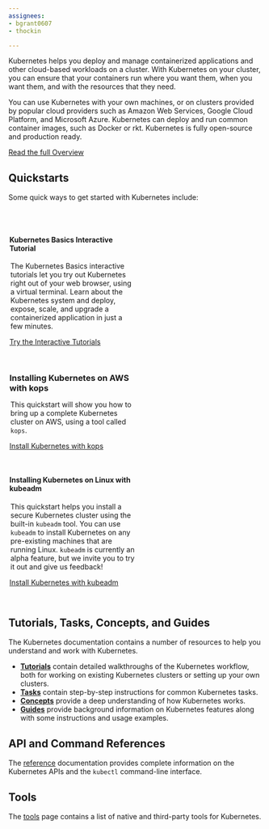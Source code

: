 ```yaml
---
assignees:
- bgrant0607
- thockin

---
```


<p>Kubernetes helps you deploy and manage containerized applications and other cloud-based workloads on a cluster. With Kubernetes on your cluster, you can ensure that your containers run where you want them, when you want them, and with the resources that they need.</p>

<p>You can use Kubernetes with your own machines, or on clusters provided by popular cloud providers such as Amazon Web Services, Google Cloud Platform, and Microsoft Azure. Kubernetes can deploy and run common container images, such as Docker or rkt. Kubernetes is fully open-source and production ready.</p>

<p><a href="/docs/whatisk8s/" class="button">Read the full Overview</a></p>

<style>
h3, h4 {
  border-bottom: 0px !important;
}
.colContainer {
  padding-top:2px;
  padding-left: 2px;
  overflow: auto;
}
#samples a {
  color: #000;
}
.col3rd {
  display: block;
  width: 250px;
  float: left;
  margin-right: 30px;
  margin-bottom: 30px;
  overflow: hidden;
}
.col3rd h3, .col2nd h3 {
  margin-bottom: 0px !important;
}
.col3rd .button, .col2nd .button {
  margin-top: 20px;
  border-radius: 2px;
}
.col3rd p, .col2nd p {
  margin-left: 2px;
}
.col2nd {
  display: block;
  width: 400px;
  float: left;
  margin-right: 30px;
  margin-bottom: 30px;
  overflow: hidden;
}
.shadowbox {
  display: inline;
  float: left;
  text-transform: none;
  font-weight: bold;
  text-align: center;
  text-overflow: ellipsis;
  white-space: nowrap;
  overflow: hidden;
  line-height: 24px;
  position: relative;
  display: block;
  cursor: pointer;
  box-shadow: 0 2px 2px rgba(0,0,0,.24),0 0 2px rgba(0,0,0,.12);
  border-radius: 10px;
  background: #fff;
  transition: all .3s;
  padding: 16px;
  margin: 0 16px 16px 0;
  text-decoration: none;
  letter-spacing: .01em;
}
.shadowbox img {
    min-width: 150px;
    max-width: 150px;
    max-height: 50px;
}
</style>

<h2>Quickstarts</h2>

<p>Some quick ways to get started with Kubernetes include:</p>
<p>&nbsp;</p>

<div id="quickstarts" class="colContainer">
  <div class="col3rd">
    <h4>Kubernetes Basics Interactive Tutorial</h4>
    <p>The Kubernetes Basics interactive tutorials let you try out Kubernetes right out of your web browser, using a virtual terminal. Learn about the Kubernetes system and deploy, expose, scale, and upgrade a containerized application in just a few minutes.</p>
    <a href="/docs/tutorials/kubernetes-basics/" class="button">Try the Interactive Tutorials</a>
  </div>
  <div class="col3rd">
    <h3>Installing Kubernetes on AWS with kops</h3>
    <p>This quickstart will show you how to bring up a complete Kubernetes cluster on AWS, using a tool called <code>kops</code>.</p>
    <a href="/docs/getting-started-guides/kops/" class="button">Install Kubernetes with kops</a>
  </div>
  <div class="col3rd">
    <h4>Installing Kubernetes on Linux with kubeadm</h4>
    <p>This quickstart helps you install a secure Kubernetes cluster using the built-in <code>kubeadm</code> tool. You can use <code>kubeadm</code> to install Kubernetes on any pre-existing machines that are running Linux. <code>kubeadm</code> is currently an alpha feature, but we invite you to try it out and give us feedback!</p>
    <a href="/docs/getting-started-guides/kubeadm/" class="button">Install Kubernetes with kubeadm</a>
  </div>
</div>

<h2>Tutorials, Tasks, Concepts, and Guides</h2>

<p>The Kubernetes documentation contains a number of resources to help you understand and work with Kubernetes.</p>
<ul>
<li><b><a href="/docs/tutorials/">Tutorials</a></b> contain detailed walkthroughs of the Kubernetes workflow, both for working on existing Kubernetes clusters or setting up your own clusters.</li>
<li><b><a href="/docs/tasks/">Tasks</a></b> contain step-by-step instructions for common Kubernetes tasks.</li>
<li><b><a href="/docs/tutorials/">Concepts</a></b> provide a deep understanding of how Kubernetes works.</li>
<li><b><a href="/docs/tutorials/">Guides</a></b> provide background information on Kubernetes features along with some instructions and usage examples.</li>
</ul>

<h2>API and Command References</h2>

<p>The <a href="/docs/reference/">reference</a> documentation provides complete information on the Kubernetes APIs and the <code>kubectl</code> command-line interface.</p>

<h2>Tools</h2>

<p>The <a href="/docs/tools/">tools</a> page contains a list of native and third-party tools for Kubernetes.</p>